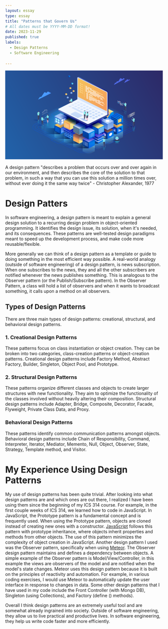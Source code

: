 ```yaml
---
layout: essay
type: essay
title: "Patterns that Govern Us"
# All dates must be YYYY-MM-DD format!
date: 2023-11-29
published: true
labels:
  - Design Patterns
  - Software Engineering
  
---
```

<img width="600px" alt="photo" class="text-center p-4" src="../img/design.png">

A design pattern "describes a problem that occurs over and over again in our environment, and then describes the core of the solution to that problem, in such a way that you can use this solution a million times over, without ever doing it the same way twice" - Christopher Alexander, 1977

# Design Patters

In software engineering, a design pattern is meant to explain a general design solution to a recurring design problem in object-oriented programming. It identifies the design issue, its solution, when it's needed, and its consequences. These patterns are well-tested design paradigms meant to speed up the development process, and make code more reusable/flexible.

More generally we can think of a design pattern as a template or guide to doing something in the most efficient way possible. A real-world analogy (outside of software engineering) of a design pattern, is news subscription. When one subscribes to the news, they and all the other subscribers are notified whenever the news publishes something. This is analogous to the Observer pattern (or the Publish/Subscribe pattern). In the Observer Pattern, a class will hold a list of observers and when it wants to broadcast something, it calls upon a method on all observers.

## Types of Design Patterns
There are three main types of design patterns: creational, structural, and behavioral design patterns.

### 1. Creational Design Patterns
These patterns focus on class instantiation or object creation. They can be broken into two categories, class-creation patterns or object-creation patterns. Creational design patterns include Factory Method, Abstract Factory, Builder, Singleton, Object Pool, and Prototype.

### 2. Structural Design Patterns
These patterns organize different classes and objects to create larger structures with new functionality. They aim to optimize the functionality of the classes involved without heavily altering their composition. Structural design patterns include Adapter, Bridge, Composite, Decorator, Facade, Flyweight, Private Class Data, and Proxy.

### Behavioral Design Patterns
These patterns identify common communication patterns amongst objects. Behavioral design patterns include Chain of Responsibility, Command, Interpreter, Iterator, Mediator, Memento, Null, Object, Observer, State, Strategy, Template method, and Visitor.

# My Experience Using Design Patterns
My use of design patterns has been quite trivial. After looking into what design patterns are and which ones are out there, I realized I have been using them since the beginning of my ICS 314 course. For example, in the first couple weeks of ICS 314, we learned how to code in JavaScript. In JavaScript, the Prototype pattern is a fundamental concept and is frequently used. When using the Prototype pattern, objects are cloned instead of creating new ones with a constructor. [JavaScript](https://www.javascript.com/) follows this pattern with prototype inheritance, where objects inherit properties and methods from other objects. The use of this pattern minimizes the complexity of object creation in JavaScript. Another design pattern I used was the Observer pattern, specifically when using [Meteor](https://guide.meteor.com/v1.3/structure.html). The Observer design pattern maintains and defines a dependency between objects. A simple example of the Observer pattern is Model/View/Controller, in this example the views are observers of the model and are notified when the model's state changes. Meteor uses this design pattern because it is built on the principles of reactivity and automation. For example, in various coding exercises, I would use Meteor to automatically update the user interface in response to changes in data. Some other design patterns that I have used in my code include the Front Controller (with Mongo DB), Singleton (using Collections), and Factory (define () methods).

Overall I think design patterns are an extremely useful tool and are somewhat already ingrained into society. Outside of software engineering, they allow us to live practical and productive lives. In software engineering, they help us write code faster and more efficiently. 
